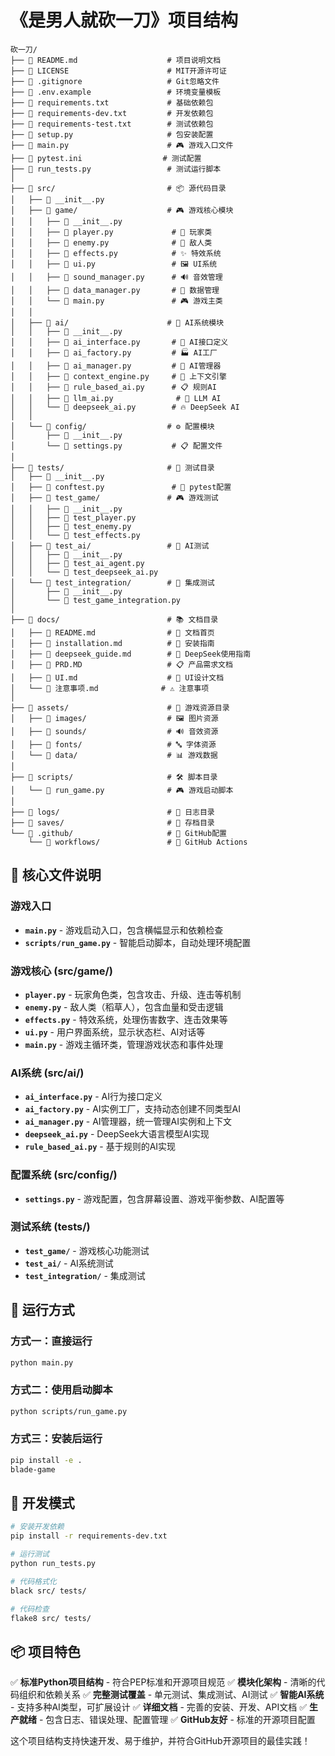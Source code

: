 # 《是男人就砍一刀》项目结构

```
砍一刀/
├── 📄 README.md                    # 项目说明文档
├── 📄 LICENSE                      # MIT开源许可证
├── 📄 .gitignore                   # Git忽略文件
├── 📄 .env.example                 # 环境变量模板
├── 📄 requirements.txt             # 基础依赖包
├── 📄 requirements-dev.txt         # 开发依赖包
├── 📄 requirements-test.txt        # 测试依赖包
├── 📄 setup.py                     # 包安装配置
├── 📄 main.py                      # 🎮 游戏入口文件
├── 📄 pytest.ini                  # 测试配置
├── 📄 run_tests.py                 # 测试运行脚本
│
├── 📁 src/                         # 📦 源代码目录
│   ├── 📄 __init__.py
│   ├── 📁 game/                    # 🎮 游戏核心模块
│   │   ├── 📄 __init__.py
│   │   ├── 📄 player.py             # 👤 玩家类
│   │   ├── 📄 enemy.py              # 👹 敌人类
│   │   ├── 📄 effects.py            # ✨ 特效系统
│   │   ├── 📄 ui.py                 # 🖼️ UI系统
│   │   ├── 📄 sound_manager.py      # 🔊 音效管理
│   │   ├── 📄 data_manager.py       # 💾 数据管理
│   │   └── 📄 main.py               # 🎮 游戏主类
│   │
│   ├── 📁 ai/                      # 🤖 AI系统模块
│   │   ├── 📄 __init__.py
│   │   ├── 📄 ai_interface.py       # 🔌 AI接口定义
│   │   ├── 📄 ai_factory.py         # 🏭 AI工厂
│   │   ├── 📄 ai_manager.py         # 👥 AI管理器
│   │   ├── 📄 context_engine.py     # 🧠 上下文引擎
│   │   ├── 📄 rule_based_ai.py      # 📋 规则AI
│   │   ├── 📄 llm_ai.py              # 🧠 LLM AI
│   │   └── 📄 deepseek_ai.py        # 🔥 DeepSeek AI
│   │
│   └── 📁 config/                  # ⚙️ 配置模块
│       ├── 📄 __init__.py
│       └── 📄 settings.py           # 📋 配置文件
│
├── 📁 tests/                       # 🧪 测试目录
│   ├── 📄 __init__.py
│   ├── 📄 conftest.py               # 🧪 pytest配置
│   ├── 📁 test_game/               # 🎮 游戏测试
│   │   ├── 📄 __init__.py
│   │   ├── 📄 test_player.py
│   │   ├── 📄 test_enemy.py
│   │   └── 📄 test_effects.py
│   ├── 📁 test_ai/                 # 🤖 AI测试
│   │   ├── 📄 __init__.py
│   │   ├── 📄 test_ai_agent.py
│   │   └── 📄 test_deepseek_ai.py
│   └── 📁 test_integration/        # 🔗 集成测试
│       ├── 📄 __init__.py
│       └── 📄 test_game_integration.py
│
├── 📁 docs/                        # 📚 文档目录
│   ├── 📄 README.md                # 📖 文档首页
│   ├── 📄 installation.md          # 🔧 安装指南
│   ├── 📄 deepseek_guide.md        # 🤖 DeepSeek使用指南
│   ├── 📄 PRD.MD                   # 📋 产品需求文档
│   ├── 📄 UI.md                    # 🎨 UI设计文档
│   └── 📄 注意事项.md              # ⚠️ 注意事项
│
├── 📁 assets/                      # 🎨 游戏资源目录
│   ├── 📁 images/                  # 🖼️ 图片资源
│   ├── 📁 sounds/                  # 🔊 音效资源
│   ├── 📁 fonts/                   # 🔤 字体资源
│   └── 📁 data/                    # 📊 游戏数据
│
├── 📁 scripts/                     # 🛠️ 脚本目录
│   └── 📄 run_game.py              # 🎮 游戏启动脚本
│
├── 📁 logs/                        # 📝 日志目录
├── 📁 saves/                       # 💾 存档目录
└── 📁 .github/                     # 🐙 GitHub配置
    └── 📁 workflows/               # 🔄 GitHub Actions
```

## 🎯 核心文件说明

### 游戏入口
- **`main.py`** - 游戏启动入口，包含横幅显示和依赖检查
- **`scripts/run_game.py`** - 智能启动脚本，自动处理环境配置

### 游戏核心 (src/game/)
- **`player.py`** - 玩家角色类，包含攻击、升级、连击等机制
- **`enemy.py`** - 敌人类（稻草人），包含血量和受击逻辑
- **`effects.py`** - 特效系统，处理伤害数字、连击效果等
- **`ui.py`** - 用户界面系统，显示状态栏、AI对话等
- **`main.py`** - 游戏主循环类，管理游戏状态和事件处理

### AI系统 (src/ai/)
- **`ai_interface.py`** - AI行为接口定义
- **`ai_factory.py`** - AI实例工厂，支持动态创建不同类型AI
- **`ai_manager.py`** - AI管理器，统一管理AI实例和上下文
- **`deepseek_ai.py`** - DeepSeek大语言模型AI实现
- **`rule_based_ai.py`** - 基于规则的AI实现

### 配置系统 (src/config/)
- **`settings.py`** - 游戏配置，包含屏幕设置、游戏平衡参数、AI配置等

### 测试系统 (tests/)
- **`test_game/`** - 游戏核心功能测试
- **`test_ai/`** - AI系统测试
- **`test_integration/`** - 集成测试

## 🚀 运行方式

### 方式一：直接运行
```bash
python main.py
```

### 方式二：使用启动脚本
```bash
python scripts/run_game.py
```

### 方式三：安装后运行
```bash
pip install -e .
blade-game
```

## 🔧 开发模式

```bash
# 安装开发依赖
pip install -r requirements-dev.txt

# 运行测试
python run_tests.py

# 代码格式化
black src/ tests/

# 代码检查
flake8 src/ tests/
```

## 📦 项目特色

✅ **标准Python项目结构** - 符合PEP标准和开源项目规范
✅ **模块化架构** - 清晰的代码组织和依赖关系
✅ **完整测试覆盖** - 单元测试、集成测试、AI测试
✅ **智能AI系统** - 支持多种AI类型，可扩展设计
✅ **详细文档** - 完善的安装、开发、API文档
✅ **生产就绪** - 包含日志、错误处理、配置管理
✅ **GitHub友好** - 标准的开源项目配置

这个项目结构支持快速开发、易于维护，并符合GitHub开源项目的最佳实践！